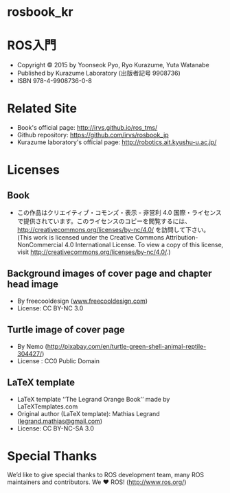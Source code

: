 rosbook_kr
==========

# ROS入門
- Copyright &copy; 2015 by Yoonseok Pyo, Ryo Kurazume, Yuta Watanabe
- Published by Kurazume Laboratory (出版者記号	9908736)
- ISBN 978-4-9908736-0-8

# Related Site
- Book's official	page:  http://irvs.github.io/ros_tms/
- Github repository: https://github.com/irvs/rosbook_jp
- Kurazume laboratory's official page: http://robotics.ait.kyushu-u.ac.jp/

# Licenses
## Book
- この作品はクリエイティブ・コモンズ・表示 - 非営利 4.0 国際・ライセンスで提供されています。このライセンスのコピーを閲覧するには、http://creativecommons.org/licenses/by-nc/4.0/ を訪問して下さい。(This work is licensed under the Creative Commons Attribution-NonCommercial 4.0 International License. To view a copy of this license, visit http://creativecommons.org/licenses/by-nc/4.0/.)

## Background images of cover page and chapter head image
- By freecooldesign (www.freecooldesign.com)
- License: CC BY-NC 3.0

## Turtle image of cover page
- By Nemo (http://pixabay.com/en/turtle-green-shell-animal-reptile-304427/)
- License : CC0 Public Domain

## LaTeX template
- LaTeX template ‘‘The Legrand Orange Book’’ made by LaTeXTemplates.com
- Original author (LaTeX template): Mathias Legrand (legrand.mathias@gmail.com)
- License: CC BY-NC-SA 3.0

# Special Thanks
We’d like to give special thanks to ROS development team, many ROS maintainers and contributors.
We ♥ ROS! (http://www.ros.org/)
